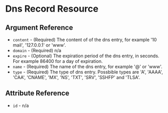 # Dns Record Resource



## Argument Reference

* `content` - (Required) The content of of the dns entry, for example '10 mail', '127.0.0.1' or 'www'.
* `domain` - (Required) n/a
* `expire` - (Optional) The expiration period of the dns entry, in seconds. For example 86400 for a day of expiration.
* `name` - (Required) The name of the dns entry, for example '@' or 'www'.
* `type` - (Required) The type of dns entry. Possbible types are 'A', 'AAAA', 'CAA', 'CNAME', 'MX', 'NS', 'TXT', 'SRV', 'SSHFP' and 'TLSA'.

## Attribute Reference

* `id` - n/a
